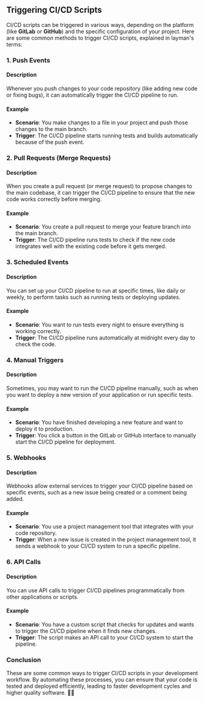 ## Triggering CI/CD Scripts

CI/CD scripts can be triggered in various ways, depending on the platform (like **GitLab** or **GitHub**) and the specific configuration of your project. Here are some common methods to trigger CI/CD scripts, explained in layman's terms:

### 1. Push Events

#### Description
Whenever you push changes to your code repository (like adding new code or fixing bugs), it can automatically trigger the CI/CD pipeline to run.

#### Example
- **Scenario**: You make changes to a file in your project and push those changes to the main branch.
- **Trigger**: The CI/CD pipeline starts running tests and builds automatically because of the push event.

### 2. Pull Requests (Merge Requests)

#### Description
When you create a pull request (or merge request) to propose changes to the main codebase, it can trigger the CI/CD pipeline to ensure that the new code works correctly before merging.

#### Example
- **Scenario**: You create a pull request to merge your feature branch into the main branch.
- **Trigger**: The CI/CD pipeline runs tests to check if the new code integrates well with the existing code before it gets merged.

### 3. Scheduled Events

#### Description
You can set up your CI/CD pipeline to run at specific times, like daily or weekly, to perform tasks such as running tests or deploying updates.

#### Example
- **Scenario**: You want to run tests every night to ensure everything is working correctly.
- **Trigger**: The CI/CD pipeline runs automatically at midnight every day to check the code.

### 4. Manual Triggers

#### Description
Sometimes, you may want to run the CI/CD pipeline manually, such as when you want to deploy a new version of your application or run specific tests.

#### Example
- **Scenario**: You have finished developing a new feature and want to deploy it to production.
- **Trigger**: You click a button in the GitLab or GitHub interface to manually start the CI/CD pipeline for deployment.

### 5. Webhooks

#### Description
Webhooks allow external services to trigger your CI/CD pipeline based on specific events, such as a new issue being created or a comment being added.

#### Example
- **Scenario**: You use a project management tool that integrates with your code repository.
- **Trigger**: When a new issue is created in the project management tool, it sends a webhook to your CI/CD system to run a specific pipeline.

### 6. API Calls

#### Description
You can use API calls to trigger CI/CD pipelines programmatically from other applications or scripts.

#### Example
- **Scenario**: You have a custom script that checks for updates and wants to trigger the CI/CD pipeline when it finds new changes.
- **Trigger**: The script makes an API call to your CI/CD system to start the pipeline.

### Conclusion

These are some common ways to trigger CI/CD scripts in your development workflow. By automating these processes, you can ensure that your code is tested and deployed efficiently, leading to faster development cycles and higher quality software. 🚀🔧

